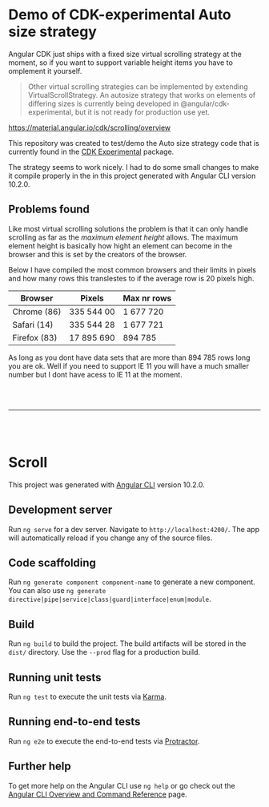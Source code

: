 
# Demo of CDK-experimental Auto size strategy

Angular CDK just ships with a fixed size virtual scrolling strategy at the moment, so if you want to support variable height items you have to omplement it yourself.

> Other virtual scrolling strategies can be implemented by extending VirtualScrollStrategy. An autosize strategy that works on elements of differing sizes is currently being developed in @angular/cdk-experimental, but it is not ready for production use yet.

https://material.angular.io/cdk/scrolling/overview

This repository was created to test/demo the Auto size strategy code that is currently found in the [CDK Experimental](https://github.com/angular/components/tree/master/src/cdk-experimental) package.

The strategy seems to work nicely. I had to do some small changes to make it compile properly in the in this project generated with Angular CLI version 10.2.0.

## Problems found
Like most virtual scrolling solutions the problem is that it can only handle scrolling as far as the *maximum element height* allows. The maximum element height is basically how hight an element can become in the browser and this is set by the creators of the browser.

Below I have compiled the most common browsers and their limits in pixels and how many rows this translestes to if the average row is 20 pixels high.

| Browser      | Pixels     | Max nr rows |
|--------------|------------|-------------|
| Chrome (86)  | 335 544 00 |   1 677 720 |
| Safari (14)  | 335 544 28 |   1 677 721 |
| Firefox (83) | 17 895 690 |     894 785 |

As long as you dont have data sets that are more than 894 785 rows long you are ok. Well if you need to support IE 11 you will have a much smaller number but I dont have acess to IE 11 at the moment.

<br />
<br />

---

<br />
<br />

# Scroll

This project was generated with [Angular CLI](https://github.com/angular/angular-cli) version 10.2.0.

## Development server

Run `ng serve` for a dev server. Navigate to `http://localhost:4200/`. The app will automatically reload if you change any of the source files.

## Code scaffolding

Run `ng generate component component-name` to generate a new component. You can also use `ng generate directive|pipe|service|class|guard|interface|enum|module`.

## Build

Run `ng build` to build the project. The build artifacts will be stored in the `dist/` directory. Use the `--prod` flag for a production build.

## Running unit tests

Run `ng test` to execute the unit tests via [Karma](https://karma-runner.github.io).

## Running end-to-end tests

Run `ng e2e` to execute the end-to-end tests via [Protractor](http://www.protractortest.org/).

## Further help

To get more help on the Angular CLI use `ng help` or go check out the [Angular CLI Overview and Command Reference](https://angular.io/cli) page.
